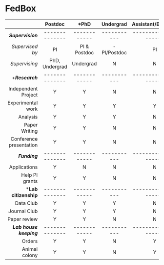 # FedBox

|   |**Postdoc**|***PhD**|**Undergrad**|**Assistant/Engineer**|
|--:|:-------:|:---:|:---------:|:-------------------:|
|***Supervision***|--------------|------------|-----------|--------------------|
|*Supervised by*|PI|PI & Postdoc|-PI/Postdoc|PI|
|*Supervising*|PhD, Undergrad|Undergrad|N|N|
|+***Research***|--------------|------------|-----------|--------------------|
|Independent Project|Y|Y|N|N|
|Experimental work|Y|Y|Y|Y|
|Analysis|Y|Y|Y|N|
|Paper Writing|Y|Y|N|N|
|Conference presentation|Y|Y|N|N|
|***Funding***|--------------|------------|-----------|--------------------|
|Applications|Y|N|N|N|
|Help PI grants|Y|Y|N|N|
|***Lab citizenship**|--------------|------------|-----------|--------------------|
|Data Club|Y|Y|Y|N|
|Journal Club|Y|Y|Y|N|
|Paper review|Y|Y|N|N|
|***Lab house keeping***|--------------|------------|-----------|--------------------|
|Orders|Y|Y|N|Y|
|Animal colony|Y|Y|N|Y|
